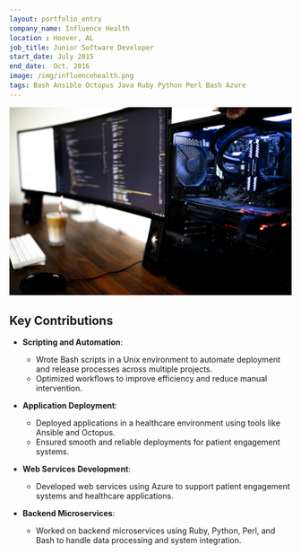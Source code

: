 ```yaml
---
layout: portfolio_entry
company_name: Influence Health
location : Hoover, AL
job_title: Junior Software Developer
start_date: July 2015
end_date:  Oct. 2016
image: /img/influencehealth.png
tags: Bash Ansible Octopus Java Ruby Python Perl Bash Azure 
---
```


![Portfolio Item](/assets/img/caspar-camille-rubin-7SDoly3FV_0-unsplash.jpg)


## Key Contributions

- **Scripting and Automation**:
  - Wrote Bash scripts in a Unix environment to automate deployment and release processes across multiple projects.
  - Optimized workflows to improve efficiency and reduce manual intervention.

- **Application Deployment**:
  - Deployed applications in a healthcare environment using tools like Ansible and Octopus.
  - Ensured smooth and reliable deployments for patient engagement systems.

- **Web Services Development**:
  - Developed web services using Azure to support patient engagement systems and healthcare applications.

- **Backend Microservices**:
  - Worked on backend microservices using Ruby, Python, Perl, and Bash to handle data processing and system integration.